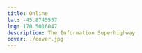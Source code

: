 ```yaml
---
title: Online
lat: -45.8745557
lng: 170.5016047
description: The Information Superhighway
cover: ./cover.jpg
---
```

